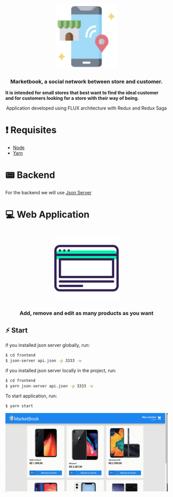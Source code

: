 <h1 align="center" background="#2193f6">
    <img src = "./assets/Logo.svg" height = "200px" />
</h1>

<h3 align="center">
    Marketbook, a social network between store and customer.
</h3>

<strong align="center">
    It is intended for small stores that best want to find the ideal customer and 
    for customers looking for a store with their way of being.
</strong>

<p align="center">
    Application developed using FLUX architecture 
    with Redux and Redux Saga
</p>

# ❗️ Requisites

- [Node](https://nodejs.org/en/)
- [Yarn](https://yarnpkg.com/lang/en/)

# 📟 Backend

For the backend we will use [Json Server](https://github.com/typicode/json-server)

# 💻 Web Application

<h1 align="center">
    <img src ="./assets/browser.svg" width="200px" />
</h1>

<h3 align="center">
    Add, remove and edit as many products as you want
</h3>

## ⚡️ Start

if you installed json server globally, run:

```bash
$ cd frontend
$ json-server api.json -p 3333 -w
```

if you installed json server locally in the project, run:

```bash
$ cd frontend
$ yarn json-server api.json -p 3333 -w
```

To start application, run:

```bash
$ yarn start
```

<img src ="./assets/MarketBook-web.gif" width="600px">
